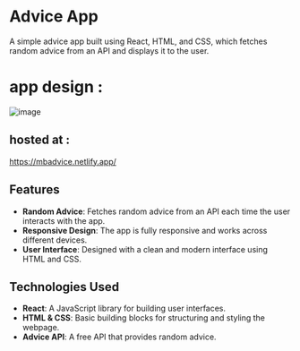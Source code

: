 # Advice App

A simple advice app built using React, HTML, and CSS, which fetches random advice from an API and displays it to the user.

# app design : 
![image](https://github.com/user-attachments/assets/5e3b97ed-e6d1-4b6e-8115-55ca078783d5)


## hosted at : 
https://mbadvice.netlify.app/

## Features

- **Random Advice**: Fetches random advice from an API each time the user interacts with the app.
- **Responsive Design**: The app is fully responsive and works across different devices.
- **User Interface**: Designed with a clean and modern interface using HTML and CSS.

## Technologies Used

- **React**: A JavaScript library for building user interfaces.
- **HTML & CSS**: Basic building blocks for structuring and styling the webpage.
- **Advice API**: A free API that provides random advice.
